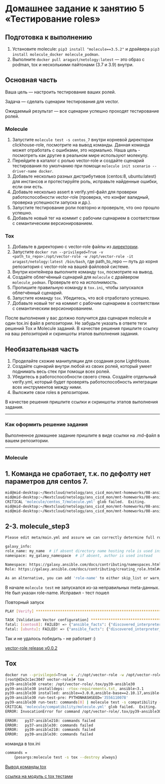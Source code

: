 # Домашнее задание к занятию 5 «Тестирование roles»

## Подготовка к выполнению

1. Установите molecule: `pip3 install "molecule==3.5.2"` и драйвера `pip3 install molecule_docker molecule_podman`.
2. Выполните `docker pull aragast/netology:latest` —  это образ с podman, tox и несколькими пайтонами (3.7 и 3.9) внутри.

## Основная часть

Ваша цель — настроить тестирование ваших ролей.

Задача — сделать сценарии тестирования для vector.

Ожидаемый результат — все сценарии успешно проходят тестирование ролей.

### Molecule

1. Запустите  `molecule test -s centos_7` внутри корневой директории clickhouse-role, посмотрите на вывод команды. Данная команда может отработать с ошибками, это нормально. Наша цель - посмотреть как другие в реальном мире используют молекулу.
2. Перейдите в каталог с ролью vector-role и создайте сценарий тестирования по умолчанию при помощи `molecule init scenario --driver-name docker`.
3. Добавьте несколько разных дистрибутивов (centos:8, ubuntu:latest) для инстансов и протестируйте роль, исправьте найденные ошибки, если они есть.
4. Добавьте несколько assert в verify.yml-файл для  проверки работоспособности vector-role (проверка, что конфиг валидный, проверка успешности запуска и др.).
5. Запустите тестирование роли повторно и проверьте, что оно прошло успешно.
5. Добавьте новый тег на коммит с рабочим сценарием в соответствии с семантическим версионированием.

### Tox

1. Добавьте в директорию с vector-role файлы из [директории](./example).
2. Запустите `docker run --privileged=True -v <path_to_repo>:/opt/vector-role -w /opt/vector-role -it aragast/netology:latest /bin/bash`, где path_to_repo — путь до корня репозитория с vector-role на вашей файловой системе.
3. Внутри контейнера выполните команду `tox`, посмотрите на вывод.
5. Создайте облегчённый сценарий для `molecule` с драйвером `molecule_podman`. Проверьте его на исполнимость.
6. Пропишите правильную команду в `tox.ini`, чтобы запускался облегчённый сценарий.
8. Запустите команду `tox`. Убедитесь, что всё отработало успешно.
9. Добавьте новый тег на коммит с рабочим сценарием в соответствии с семантическим версионированием.

После выполнения у вас должно получится два сценария molecule и один tox.ini файл в репозитории. Не забудьте указать в ответе теги решений Tox и Molecule заданий. В качестве решения пришлите ссылку на  ваш репозиторий и скриншоты этапов выполнения задания.

## Необязательная часть

1. Проделайте схожие манипуляции для создания роли LightHouse.
2. Создайте сценарий внутри любой из своих ролей, который умеет поднимать весь стек при помощи всех ролей.
3. Убедитесь в работоспособности своего стека. Создайте отдельный verify.yml, который будет проверять работоспособность интеграции всех инструментов между ними.
4. Выложите свои roles в репозитории.

В качестве решения пришлите ссылки и скриншоты этапов выполнения задания.

---

### Как оформить решение задания

Выполненное домашнее задание пришлите в виде ссылки на .md-файл в вашем репозитории.


---

### Molecule

## 1. Команда не сработает, т.к. по дефолту нет параметров для centos 7.
```bash
mid@mid-desktop:~/Nextcloud/netology/ans_cicd_mon/mnt-homeworks/08-ansible-05-testing$ cd clickhouse/
mid@mid-desktop:~/Nextcloud/netology/ans_cicd_mon/mnt-homeworks/08-ansible-05-testing/clickhouse$ molecule test -s centos_7
CRITICAL 'molecule/centos_7/molecule.yml' glob failed.  Exiting.
mid@mid-desktop:~/Nextcloud/netology/ans_cicd_mon/mnt-homeworks/08-ansible-05-testing/clickhouse$ ^C
mid@mid-desktop:~/Nextcloud/netology/ans_cicd_mon/mnt-homeworks/08-ansible-05-testing/clickhouse$
```

## 2-3. molecule_step3

```bash
Please edit meta/main.yml and assure we can correctly determine full role name:

galaxy_info:
role_name: my_name  # if absent directory name hosting role is used instead
namespace: my_galaxy_namespace  # if absent, author is used instead

Namespace: https://galaxy.ansible.com/docs/contributing/namespaces.html#galaxy-namespace-limitations
Role: https://galaxy.ansible.com/docs/contributing/creating_role.html#role-names

As an alternative, you can add 'role-name' to either skip_list or warn_list.
```

В начале `molecule test` не запускался из-за неправильных meta-данных. Не был указан role-name. Исправил - тест пошел

Повторный запуск
```bash
PLAY [Verify] ******************************************************************

TASK [Validation Vector configuration] *****************************************
fatal: [centos8]: FAILED! => {"ansible_facts": {"discovered_interpreter_python": "/usr/libexec/platform-python"}, "changed": false, "cmd": "vector validate --no-environment --config-toml /etc/vector/vector.toml", "msg": "[Errno 2] No such file or directory: b'vector': b'vector'", "rc": 2, "stderr": "", "stderr_lines": [], "stdout": "", "stdout_lines": []}
fatal: [ubuntu]: FAILED! => {"ansible_facts": {"discovered_interpreter_python": "/usr/bin/python3"}, "changed": false, "cmd": "vector validate --no-environment --config-toml /etc/vector/vector.toml", "msg": "[Errno 2] No such file or directory: b'vector': b'vector'", "rc": 2, "stderr": "", "stderr_lines": [], "stdout": "", "stdout_lines": []}


```

Так и не удалось победить - не работает :)

[vector-role release v0.0.2](https://github.com/ivanmalyshev/vector-role/releases/tag/0.0.2)

## Tox

```bash
docker run --privileged=True -v ./:/opt/vector-role -w /opt/vector-role -it aragast/netology:latest /bin/bash
[root@d2e2c1ec3047 vector-role]# tox
py39-ansible30 create: /opt/vector-role/.tox/py39-ansible30
py39-ansible30 installdeps: -rtox-requirements.txt, ansible<3.1
py39-ansible30 installed: ansible==3.0.0,ansible-base==2.10.17,ansible-compat==4.1.10,ansible-core==2.15.8,ansible-lint==5.1.3,arrow==1.3.0,attrs==23.2.0,bcrypt==4.1.2,binaryornot==0.4.4,bracex==2.4,Cerberus==1.3.5,certifi==2023.11.17,cffi==1.16.0,chardet==5.2.0,charset-normalizer==3.3.2,click==8.1.7,click-help-colors==0.9.4,cookiecutter==2.5.0,cryptography==41.0.7,distro==1.9.0,enrich==1.2.7,idna==3.6,importlib-resources==5.0.7,Jinja2==3.1.2,jmespath==1.0.1,jsonschema==4.20.0,jsonschema-specifications==2023.12.1,lxml==5.0.1,markdown-it-py==3.0.0,MarkupSafe==2.1.3,mdurl==0.1.2,molecule==3.5.2,molecule-podman==2.0.0,packaging==23.2,paramiko==2.12.0,pathspec==0.12.1,pluggy==1.3.0,pycparser==2.21,Pygments==2.17.2,PyNaCl==1.5.0,python-dateutil==2.8.2,python-slugify==8.0.1,PyYAML==5.4.1,referencing==0.32.1,requests==2.31.0,resolvelib==1.0.1,rich==13.7.0,rpds-py==0.16.2,ruamel.yaml==0.18.5,ruamel.yaml.clib==0.2.8,selinux==0.3.0,six==1.16.0,subprocess-tee==0.4.1,tenacity==8.2.3,text-unidecode==1.3,types-python-dateutil==2.8.19.20240106,typing_extensions==4.9.0,urllib3==2.1.0,wcmatch==8.5,yamllint==1.26.3
py39-ansible30 run-test-pre: PYTHONHASHSEED='3556110078'
py39-ansible30 run-test: commands[0] | molecule test -s compatibility --destroy always
CRITICAL 'molecule/compatibility/molecule.yml' glob failed.  Exiting.
ERROR: InvocationError for command /opt/vector-role/.tox/py39-ansible30/bin/molecule test -s compatibility --destroy always (exited with code 1)
_____________________________________________________________________________________ summary ______________________________________________________________________________________
ERROR:   py37-ansible210: commands failed
ERROR:   py37-ansible30: commands failed
ERROR:   py39-ansible210: commands failed
ERROR:   py39-ansible30: commands failed
```

команда в tox.ini
```bash
commands =
    {posargs:molecule test -s tox --destroy always}
```

[Вывод команды tox](tox_output)


[ссылка на модуль с tox тестами](https://github.com/ivanmalyshev/vector-role/releases/tag/0.0.3)
